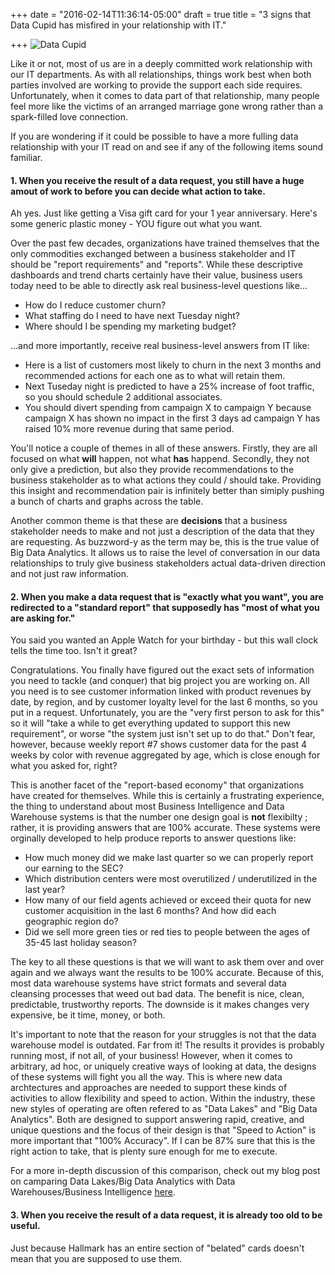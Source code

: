 +++
date = "2016-02-14T11:36:14-05:00"
draft = true
title = "3 signs that Data Cupid has misfired in your relationship with IT."

+++
![Data Cupid](/images/data-cupid.png)


Like it or not, most of us are in a deeply committed work relationship with our IT departments. As with all relationships, things work best when both parties involved are working to provide the support each side requires. Unfortunately, when it comes to data part of that relationship, many people feel more like the victims of an arranged marriage gone wrong rather than a spark-filled love connection.

If you are wondering if it could be possible to have a more fulling data relationship with your IT read on and see if any of the following items sound familiar.

#### 1. When you receive the result of a data request, you still have a huge amout of work to before you can decide what action to take.
Ah yes. Just like getting a Visa gift card for your 1 year anniversary. Here's some generic plastic money - YOU figure out what you want. 

Over the past few decades, organizations have trained themselves that the only commodities exchanged between a business stakeholder and IT should be "report requirements" and "reports".  While these descriptive dashboards and trend charts certainly have their value, business users today need to be able to directly ask real business-level questions like...

* How do I reduce customer churn?
* What staffing do I need to have next Tuesday night?
* Where should I be spending my marketing budget?

...and more importantly, receive real business-level answers from IT like: 

* Here is a list of customers most likely to churn in the next 3 months and recommended actions for each one as to what will retain them.
* Next Tuseday night is predicted to have a 25% increase of foot traffic, so you should schedule 2 additional associates.
* You should divert spending from campaign X to campaign Y because campaign X has shown no impact in the first 3 days ad campaign Y has raised 10% more revenue during that same period.

You'll notice a couple of themes in all of these answers. Firstly, they are all focused on what **will** happen, not what **has** happend. Secondly, they not only give a prediction, but also they provide recommendations to the business stakeholder as to what actions they could / should take. Providing this insight and recommendation pair is infinitely better than simiply pushing a bunch of charts and graphs across the table.

Another common theme is that these are **decisions** that a business stakeholder needs to make and not just a description of the data that they are requesting. As buzzword-y as the term may be, this is the true value of Big Data Analytics. It allows us to raise the level of conversation in our data relationships to truly give business stakeholders actual data-driven direction and not just raw information.



#### 2. When you make a data request that is "exactly what you want", you are redirected to a "standard report" that supposedly has "most of what you are asking for."
You said you wanted an Apple Watch for your birthday - but this wall clock tells the time too. Isn't it great?

Congratulations. You finally have figured out the exact sets of information you need to tackle (and conquer) that big project you are working on. All you need is to see customer information linked with product revenues by date, by region, and by customer loyalty level for the last 6 months, so you put in a request. Unfortunately, you are the "very first person to ask for this" so it will "take a while to get everything updated to support this new requirement", or worse "the system just isn't set up to do that." Don't fear, however, because weekly report #7 shows customer data for the past 4 weeks by color with revenue aggregated by age, which is close enough for what you asked for, right?

This is another facet of the "report-based economy" that organizations have created for themselves. While this is certainly a frustrating experience, the thing to understand about most Business Intelligence and Data Warehouse systems is that the number one design goal is **not** flexibilty ; rather, it is providing answers that are 100% accurate. These systems were orginally developed to help produce reports to answer questions like:

* How much money did we make last quarter so we can properly report our earning to the SEC?
* Which distribution centers were most overutilized / underutilized in the last year?
* How many of our field agents achieved or exceed their quota for new customer acquisition in the last 6 months?  And how did each geographic region do?
* Did we sell more green ties or red ties to people between the ages of 35-45 last holiday season?

The key to all these questions is that we will want to ask them over and over again and we always want the results to be 100% accurate. Because of this, most data warehouse systems have strict formats and several data cleansing processes that weed out bad data. The benefit is nice, clean, predictable, trustworthy reports. The downside is it makes changes very expensive, be it time, money, or both.

It's important to note that the reason for your struggles is not that the data warehouse model is outdated. Far from it! The results it provides is probably running most, if not all, of your business! However, when it comes to arbitrary, ad hoc, or uniquely creative ways of looking at data, the designs of these systems will fight you all the way. This is where new data archtectures and approaches are needed to support these kinds of activities to allow flexibility and speed to action. Within the industry, these new styles of operating are often refered to as "Data Lakes" and "Big Data Analytics".  Both are designed to support answering rapid, creative, and unique questions and the focus of their design is that "Speed to Action" is more important that "100% Accuracy". If I can be 87% sure that this is the right action to take, that is plenty sure enough for me to execute. 

For a more in-depth discussion of this comparison, check out my blog post on camparing Data Lakes/Big Data Analytics with Data Warehouses/Business Intelligence [here](http://seethedata.github.io/).


#### 3. When you receive the result of a data request, it is already too old to be useful.
Just because Hallmark has an entire section of "belated" cards doesn't mean that you are supposed to use them.






